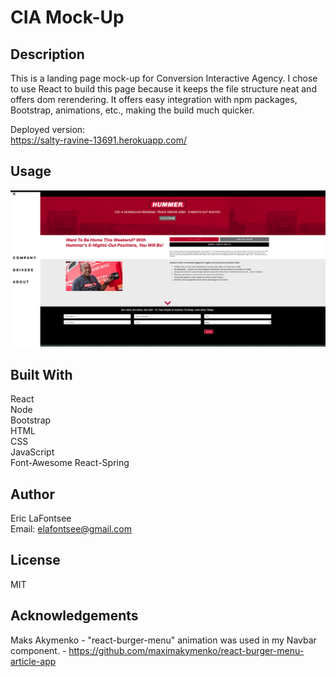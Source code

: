 # CIA Mock-Up

## Description
This is a landing page mock-up for Conversion Interactive Agency. I chose to use React to build this page because it keeps the file structure neat and offers dom rerendering. It offers easy integration with npm packages, Bootstrap, animations, etc., making the build much quicker.


Deployed version:  
https://salty-ravine-13691.herokuapp.com/

## Usage
![image](./public/images/landingpage.png)

## Built With
React  
Node  
Bootstrap    
HTML  
CSS  
JavaScript  
Font-Awesome
React-Spring

## Author
 Eric LaFontsee   
 Email: elafontsee@gmail.com
  
## License
  MIT

## Acknowledgements
Maks Akymenko - "react-burger-menu" animation was used in my Navbar component.
    - https://github.com/maximakymenko/react-burger-menu-article-app
